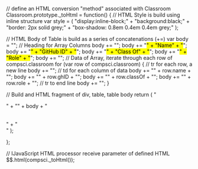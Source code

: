 // define an HTML conversion "method" associated with Classroom
Classroom.prototype._toHtml = function() {
  // HTML Style is build using inline structure
  var style = (
    "display:inline-block;" +
    "background:black;" +
    "border: 2px solid grey;" +
    "box-shadow: 0.8em 0.4em 0.4em grey;"
  );

  // HTML Body of Table is build as a series of concatenations (+=)
  var body = "";
  // Heading for Array Columns
  body += "<tr>";
  body += "<th><mark>" + "Name" + "</mark></th>";
  body += "<th><mark>" + "GitHub ID" + "</mark></th>";
  body += "<th><mark>" + "Class Of" + "</mark></th>";
  body += "<th><mark>" + "Role" + "</mark></th>";
  body += "</tr>";
  // Data of Array, iterate through each row of compsci.classroom 
  for (var row of compsci.classroom) {
    // tr for each row, a new line
    body += "<tr>";
    // td for each column of data
    body += "<td>" + row.name + "</td>";
    body += "<td>" + row.ghID + "</td>";
    body += "<td>" + row.classOf + "</td>";
    body += "<td>" + row.role + "</td>";
    // tr to end line
    body += "<tr>";
  }

   // Build and HTML fragment of div, table, table body
  return (
    "<div style='" + style + "'>" +
      "<table>" +
        body +
      "</table>" +
    "</div>"
  );

};

// IJavaScript HTML processor receive parameter of defined HTML 
$$.html(compsci._toHtml());